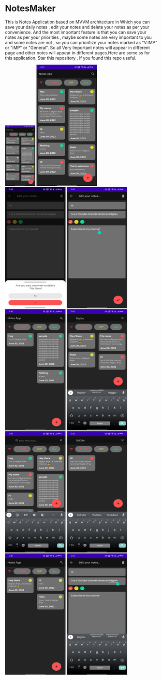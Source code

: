 # NotesMaker
This is Notes Application based on MVVM architecture in Which you can save your daily notes , edit your notes and delete your notes as per your convenience. And the most important feature is that you can save your notes as per your priorities , maybe some notes are very important to you and some notes are not , so you can prioritize your notes marked as "V.IMP" or "IMP" or "General". So all Very Important notes will appear in different page and other notes will appear in different pages.Here are some ss for this application.
Star this repository , if you found this repo useful.

<a href="url"><img src="https://github.com/Raghavarya2002/NotesMaker/blob/master/Snapshots/Notes11.jpg"  height="200" width="100" ></a>
<a href="url"><img src="https://github.com/Raghavarya2002/NotesMaker/blob/Master/Snapshots/Notes11.jpg"  height="400" width="200" ></a></a> 
<a href="url"><img src="https://github.com/Raghavarya2002/NotesMaker/blob/Master/Snapshots/Notes4.jpg"  height="400" width="200" ></a></a> 
<a href="url"><img src="https://github.com/Raghavarya2002/NotesMaker/blob/Master/Snapshots/Notes2.jpg"  height="400" width="200" ></a></a> 
<a href="url"><img src="https://github.com/Raghavarya2002/NotesMaker/blob/Master/Snapshots/Notes12.jpg"  height="400" width="200" ></a></a> 
<a href="url"><img src="https://github.com/Raghavarya2002/NotesMaker/blob/Master/Snapshots/Notes10.jpg"  height="400" width="200" ></a></a> 
<a href="url"><img src="https://github.com/Raghavarya2002/NotesMaker/blob/Master/Snapshots/Notes9.jpg"  height="400" width="200" ></a></a> 
<a href="url"><img src="https://github.com/Raghavarya2002/NotesMaker/blob/Master/Snapshots/Notes8.jpg"  height="400" width="200" ></a></a> 
<a href="url"><img src="https://github.com/Raghavarya2002/NotesMaker/blob/Master/Snapshots/Notes7.jpg"  height="400" width="200" ></a></a> 
<a href="url"><img src="https://github.com/Raghavarya2002/NotesMaker/blob/Master/Snapshots/Notes13.jpg"  height="400" width="200" ></a>
